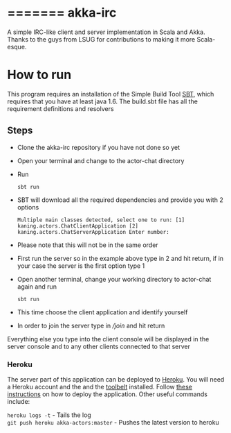 =======
akka-irc
========

A simple IRC-like client and server implementation in Scala and Akka. Thanks to the guys from LSUG for contributions to making it more Scala-esque. 

How to run
===========

This program requires an installation of the Simple Build Tool [SBT](http://www.scala-sbt.org/release/docs/Getting-Started/Setup.html), 
which requires that you have at least java 1.6. The build.sbt file has all the requirement definitions and resolvers 

Steps
-----
* Clone the akka-irc repository if you have not done so yet
* Open your terminal and change to the actor-chat directory
* Run 

    `sbt run`

* SBT will download all the required dependencies and provide you with 2 options 

    `Multiple main classes detected, select one to run:
    [1] kaning.actors.ChatClientApplication
    [2] kaning.actors.ChatServerApplication
    Enter number:`

* Please note that this will not be in the same order
* First run the server so in the example above type in 2 and hit return, if in your case the server is the first option type 1
* Open another terminal, change your working directory to actor-chat again and run 

    `sbt run`

* This time choose the client application and identify yourself
* In order to join the server type in _/join_ and hit return

Everything else you type into the client console will be displayed in the server console and to any other clients connected to that server

### Heroku

The server part of this application can be deployed to [Heroku](http://www.heroku.com). You will need a Heroku account
and the and the [toolbelt](https://toolbelt.heroku.com/) installed. Follow [these instructions](https://devcenter.heroku.com/articles/getting-started-with-scala#deploy-your-application-to-heroku)
on how to deploy the application. Other useful commands include:

`heroku logs -t` - Tails the log<br>
`git push heroku akka-actors:master` - Pushes the latest version to heroku<br>

